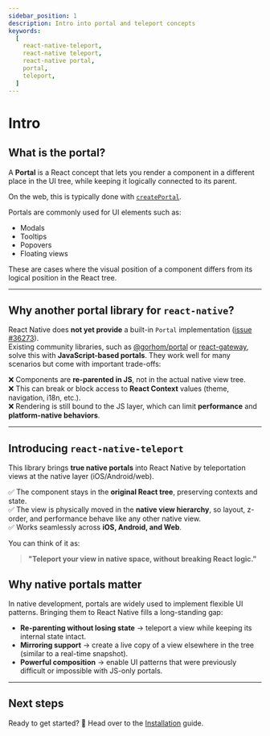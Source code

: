 ```yaml
---
sidebar_position: 1
description: Intro into portal and teleport concepts
keywords:
  [
    react-native-teleport,
    react-native teleport,
    react-native portal,
    portal,
    teleport,
  ]
---
```


# Intro

## What is the portal?

A **Portal** is a React concept that lets you render a component in a different place in the UI tree, while keeping it logically connected to its parent.  

On the web, this is typically done with [`createPortal`](https://react.dev/reference/react-dom/createPortal).

Portals are commonly used for UI elements such as:

- Modals  
- Tooltips  
- Popovers  
- Floating views  

These are cases where the visual position of a component differs from its logical position in the React tree.

---

## Why another portal library for `react-native`?

React Native does **not yet provide** a built-in `Portal` implementation ([issue #36273](https://github.com/facebook/react-native/issues/36273)).  
Existing community libraries, such as [@gorhom/portal](https://github.com/gorhom/react-native-portal) or [react-gateway](https://github.com/cloudflare/react-gateway), solve this with **JavaScript-based portals**. They work well for many scenarios but come with important trade-offs:

❌ Components are **re-parented in JS**, not in the actual native view tree.  
❌ This can break or block access to **React Context** values (theme, navigation, i18n, etc.).  
❌ Rendering is still bound to the JS layer, which can limit **performance** and **platform-native behaviors**.

---

## Introducing `react-native-teleport`

This library brings **true native portals** into React Native by teleportation views at the native layer (iOS/Android/web).  

✅ The component stays in the **original React tree**, preserving contexts and state.  
✅ The view is physically moved in the **native view hierarchy**, so layout, z-order, and performance behave like any other native view.  
✅ Works seamlessly across **iOS, Android, and Web**.

You can think of it as:  
> **"Teleport your view in native space, without breaking React logic."**

## Why native portals matter

In native development, portals are widely used to implement flexible UI patterns. Bringing them to React Native fills a long-standing gap:  

- **Re-parenting without losing state** → teleport a view while keeping its internal state intact.  
- **Mirroring support** → create a live copy of a view elsewhere in the tree (similar to a real-time snapshot).  
- **Powerful composition** → enable UI patterns that were previously difficult or impossible with JS-only portals.

---

## Next steps

Ready to get started? 🚀 Head over to the [Installation](installation) guide.
